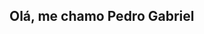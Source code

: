## Olá, me chamo Pedro Gabriel

<!--
**PedroGabrielsds/PedroGabrielsds** is a ✨ _special_ ✨ repository because its `README.md` (this file) appears on your GitHub profile.

Here are some ideas to get you started:

- 🔭 Atualmente trabalhando com PowerShell;
- 🌱 Atualmente estudando Python, JavaScript, PHP, HTML5, CSS3 e Mysql;
- 👯 I’m looking to collaborate on ...
- 🤔 I’m looking for help with ...
- 💬 Ask me about ...
- 📫 How to reach me: ...
- 😄 Pronouns: ...
- ⚡ Fun fact: ..
-->
